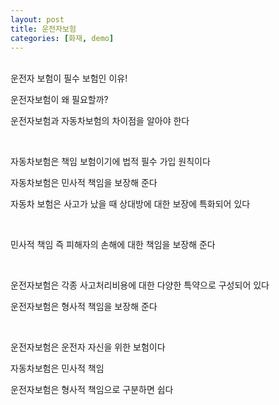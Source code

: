 ```yaml
---
layout: post
title: 운전자보험
categories: [화재, demo]
---
```


<br>
운전자 보험이 필수 보험인 이유!

운전자보험이 왜 필요할까?

운전자보험과 자동차보험의 차이점을 알아야 한다

​

자동차보험은 책임 보험이기에 법적 필수 가입 원칙이다

자동차보험은 ​민사적 책임을 보장해 준다

자동차 보험은 사고가 났을 때 ​상대방에 대한 보장에 특화되어 있다

​

민사적 책임 즉 피해자의 손해에 대한 책임을 보장해 준다

​

운전자보험은 각종 사고처리비용에 대한 다양한 특약으로 구성되어 있다

운전자보험은 형사적 책임을 보장해 준다

​

운전자보험은 운전자 자신을 위한 보험이다

자동차보험은 민사적 책임

운전자보험은 형사적 책임으로 구분하면 쉽다
<br>
